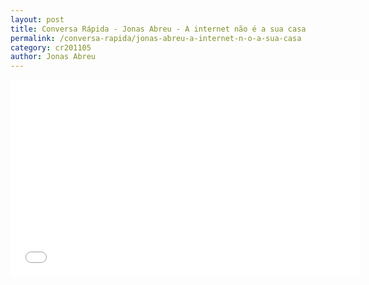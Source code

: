 ```yaml
---
layout: post
title: Conversa Rápida - Jonas Abreu - A internet não é a sua casa
permalink: /conversa-rapida/jonas-abreu-a-internet-n-o-a-sua-casa
category: cr201105
author: Jonas Abreu
---
```


<iframe width="560" height="315" src="//www.youtube.com/embed/42500hRS2lA" frameborder="0" allowfullscreen></iframe>
